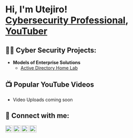 <h1>Hi, I'm Utejiro! <br/><a href="https://www.linkedin.com/in/utejiro-ogbo/">Cybersecurity Professional</a>, <a href="https://www.youtube.com/channel/UCnE4hXhhWbUlNwlPbEyPkUg">YouTuber</a></h1>

<h2>👨‍💻 Cyber Security Projects:</h2>

- <b>Models of Enterprise Solutions</b>
  - [Active Directory Home Lab](https://github.com/joshmadakor1/Algorithms-Practice)


<h2>📺 Popular YouTube Videos</h2>

- Video Uploads coming soon

<h2> 🤳 Connect with me:</h2>

[<img align="left" alt="JoshMadakor | YouTube" width="22px" src="https://cdn.jsdelivr.net/npm/simple-icons@v3/icons/youtube.svg" />][youtube]
[<img align="left" alt="JoshMadakor | Twitter" width="22px" src="https://cdn.jsdelivr.net/npm/simple-icons@v3/icons/twitter.svg" />][twitter]
[<img align="left" alt="JoshMadakor | LinkedIn" width="22px" src="https://cdn.jsdelivr.net/npm/simple-icons@v3/icons/linkedin.svg" />][linkedin]
[<img align="left" alt="JoshMadakor | Instagram" width="22px" src="https://cdn.jsdelivr.net/npm/simple-icons@v3/icons/instagram.svg" />][instagram]

[twitter]: https://twitter.com/utejiro
[youtube]: https://www.youtube.com/channel/UCnE4hXhhWbUlNwlPbEyPkUg
[instagram]: https://www.instagram.com/teeogbo/
[linkedin]: https://linkedin.com/in/utejiro-ogbo

<!--
**joshmadakor1/joshmadakor1** is a ✨ _special_ ✨ repository because its `README.md` (this file) appears on your GitHub profile.

Here are some ideas to get you started:

- 🔭 I’m currently working on ...
- 🌱 I’m currently learning ...
- 👯 I’m looking to collaborate on ...
- 🤔 I’m looking for help with ...
- 💬 Ask me about ...
- 📫 How to reach me: ...
- 😄 Pronouns: ...
- ⚡ Fun fact: ...
-->
